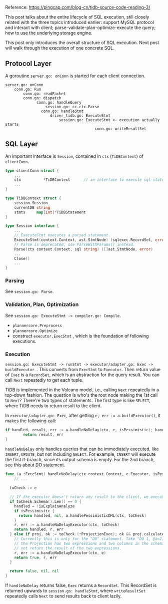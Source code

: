 Reference: https://pingcap.com/blog-cn/tidb-source-code-reading-3/

This post talks about the entire lifecycle of SQL execution, still closely related with the three topics introduced earlier: support MySQL protocol and interact with client; parse-validate-plan-optimize-execute the query; how to use the underlying storage engine.

This post only introduces the overall structure of SQL execution. Next post will walk through the execution of one concrete SQL.



## Protocol Layer

A goroutine `server.go: onConn` is started for each client connection. 

```
server.go: onConn
    conn.go: Run
        conn.go: readPacket
        conn.go: dispatch
        	  conn.go: handleQuery
        	  	  session.go: cc.ctx.Parse
                conn.go: handleStmt
                    driver_tidb.go: ExecuteStmt
                        session.go: ExecuteStmt <- execution actually starts
										conn.go: writeResultSet
```



## SQL Layer

An important interface is `Session`, contained in `ctx` (`TiDBContext`) of  `clientConn`. 

```go
type clientConn struct {
	...
	ctx          *TiDBContext      // an interface to execute sql statements.
	...
}

type TiDBContext struct {
	session.Session
	currentDB string
	stmts     map[int]*TiDBStatement
}

type Session interface {
	...
	// ExecuteStmt executes a parsed statement.
	ExecuteStmt(context.Context, ast.StmtNode) (sqlexec.RecordSet, error)
	// Parse is deprecated, use ParseWithParams() instead.
	Parse(ctx context.Context, sql string) ([]ast.StmtNode, error)
	...
	Close()
	...
}
```

### Parsing

See `session.go: Parse`.

### Validation, Plan, Optimization

See `session.go: ExecuteStmt -> compiler.go: Compile`.

- `plannercore.Preprocess`
- `plannercore.Optimize`
- construct `executor.ExecStmt` , which is the foundation of following executions.

### Execution

`session.go: ExecuteStmt -> runStmt -> executor/adapter.go: Exec -> buildExecutor `.  This converts from `ExecStmt` to `Executor`. Then return value of `Exec` is a `RecordSet`, which is an abstraction for the query result. You can call `Next` repeatedly to get each tuple.

TiDB is implemented in the Volcano model, i.e., calling `Next` repeatedly in a top-down fashion. The question is who's the root node making the 1st call to `Next`? There're two types of statements. The first type is like `SELECT`, where TiDB needs to return result to the client.

In `executor/adapter.go: Exec`, after getting `e, err := a.buildExecutor()`, it makes the following call:

```go
if handled, result, err := a.handleNoDelay(ctx, e, isPessimistic); handled {
		return result, err
}
```

`handleNoDelay` only handles queries that can be immediately executed, like `INSERT`, `UPDATE`, but not including `SELECT`. For example, `INSERT` will execute the first if-branch, since its output schema is empty. For the 2nd branch, see this about [DO statement](https://dev.mysql.com/doc/refman/8.0/en/do.html).

```go
func (a *ExecStmt) handleNoDelay(ctx context.Context, e Executor, isPessimistic bool) (handled bool, rs sqlexec.RecordSet, err error) {
	// ...
  
  toCheck := e

  // If the executor doesn't return any result to the client, we execute it without delay.
  if toCheck.Schema().Len() == 0 {
    handled = !isExplainAnalyze
    if isPessimistic {
      return handled, nil, a.handlePessimisticDML(ctx, toCheck)
    }
    r, err := a.handleNoDelayExecutor(ctx, toCheck)
    return handled, r, err
  } else if proj, ok := toCheck.(*ProjectionExec); ok && proj.calculateNoDelay {
    // Currently this is only for the "DO" statement. Take "DO 1, @a=2;" as an example:
    // the Projection has two expressions and two columns in the schema, but we should
    // not return the result of the two expressions.
    r, err := a.handleNoDelayExecutor(ctx, e)
    return true, r, err
  }

  return false, nil, nil
}
```

If `handleNoDelay` returns false, `Exec` returns a `RecordSet`. This RecordSet is returned upwards to `session.go: handleStmt`, where `writeResultSet` repeatedly calls `Next` to send results back to client lazily.



